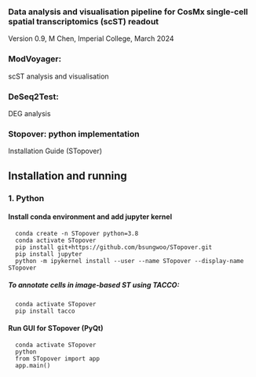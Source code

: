 ### Data analysis and visualisation pipeline for CosMx single-cell spatial transcriptomics (scST) readout

Version 0.9, M Chen, Imperial College, March 2024

### ModVoyager: 
scST analysis and visualisation
### DeSeq2Test: 
DEG analysis 

### Stopover: python implementation

Installation Guide (STopover)

## Installation and running
### 1. Python
#### Install conda environment and add jupyter kernel
```Plain Text  
  conda create -n STopover python=3.8
  conda activate STopover
  pip install git+https://github.com/bsungwoo/STopover.git
  pip install jupyter
  python -m ipykernel install --user --name STopover --display-name STopover
```
##### To annotate cells in image-based ST using TACCO:
```Plain Text  
  conda activate STopover
  pip install tacco
```
#### Run GUI for STopover (PyQt)
```Plain Text
  conda activate STopover
  python
  from STopover import app
  app.main()
```
